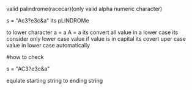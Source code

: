 valid palindrome(racecar)(only valid alpha numeric character)

s = "Ac3?e3c&a" its pLINDROMe           


to lower character
a = a
A = a
its convert all value in a lower case 
its consider only lower case value if value is in capital its covert uper case value  in lower  case automatically


#how to check

s = "AC3?e3c&a"

equlate starting string to ending string



